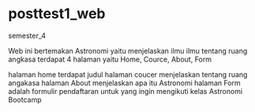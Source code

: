 # posttest1_web
semester_4

Web ini bertemakan Astronomi yaitu menjelaskan ilmu ilmu tentang ruang angkasa
terdapat 4 halaman yaitu Home, Cource, About, Form

halaman home terdapat judul
halaman coucer menjelaskan tentang ruang angakasa
halaman About menjelaskan apa itu Astronomi
halaman Form adalah formulir pendaftaran untuk yang ingin mengikuti kelas Astronomi Bootcamp
